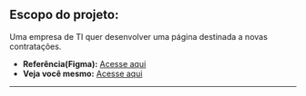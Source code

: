 ## Escopo do projeto:
Uma empresa de TI quer desenvolver uma página destinada a novas contratações.
- **Referência(Figma):** [Acesse aqui](https://www.figma.com/design/mm3MLozvUDGhDRTxSLlGL5/7daysOfCode-HTML-CSS?node-id=0-1&node-type=canvas&t=sBCfGRbq40ngj7BY-0)
- **Veja você mesmo:** [Acesse aqui](https://gabrielgt5.github.io/Leading-Page-com-HTML-e-CSS/)

<hr>

